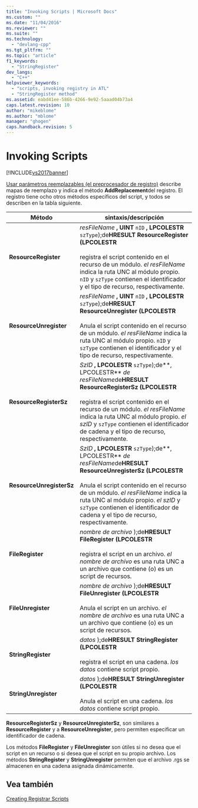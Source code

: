 ```yaml
---
title: "Invoking Scripts | Microsoft Docs"
ms.custom: ""
ms.date: "11/04/2016"
ms.reviewer: ""
ms.suite: ""
ms.technology: 
  - "devlang-cpp"
ms.tgt_pltfrm: ""
ms.topic: "article"
f1_keywords: 
  - "StringRegister"
dev_langs: 
  - "C++"
helpviewer_keywords: 
  - "scripts, invoking registry in ATL"
  - "StringRegister method"
ms.assetid: eabd41ee-586b-4266-9e92-5aaad04b73a4
caps.latest.revision: 10
author: "mikeblome"
ms.author: "mblome"
manager: "ghogen"
caps.handback.revision: 5
---
```

# Invoking Scripts
[!INCLUDE[vs2017banner](../assembler/inline/includes/vs2017banner.md)]

[Usar parámetros reemplazables \(el preprocesador de registro\)](../atl/using-replaceable-parameters-the-registrar-s-preprocessor.md) describe mapas de reemplazo y indica el método **AddReplacement**del registro.  El registro tiene ocho otros métodos específicos del script, y todos se describen en la tabla siguiente.  
  
|Método|sintaxis\/descripción|  
|------------|---------------------------|  
|**ResourceRegister**|*resFileName* **, UINT**  `nID` **, LPCOLESTR**  `szType`\);de**HRESULT ResourceRegister \(LPCOLESTR**<br /><br /> registra el script contenido en el recurso de un módulo.  *el resFileName* indica la ruta UNC al módulo propio.  `nID` y `szType` contienen el identificador y el tipo de recurso, respectivamente.|  
|**ResourceUnregister**|*resFileName* **, UINT**  `nID` **, LPCOLESTR**  `szType`\);de**HRESULT ResourceUnregister \(LPCOLESTR**<br /><br /> Anula el script contenido en el recurso de un módulo.  *el resFileName* indica la ruta UNC al módulo propio.  `nID` y `szType` contienen el identificador y el tipo de recurso, respectivamente.|  
|**ResourceRegisterSz**|*SzID* **, LPCOLESTR**  `szType`\);de**, LPCOLESTR** *de resFileName*de**HRESULT ResourceRegisterSz \(LPCOLESTR**<br /><br /> registra el script contenido en el recurso de un módulo.  *el resFileName* indica la ruta UNC al módulo propio.  *el szID* y `szType` contienen el identificador de cadena y el tipo de recurso, respectivamente.|  
|**ResourceUnregisterSz**|*SzID* **, LPCOLESTR**  `szType`\);de**, LPCOLESTR** *de resFileName*de**HRESULT ResourceUnregisterSz \(LPCOLESTR**<br /><br /> Anula el script contenido en el recurso de un módulo.  *el resFileName* indica la ruta UNC al módulo propio.  *el szID* y `szType` contienen el identificador de cadena y el tipo de recurso, respectivamente.|  
|**FileRegister**|*nombre de archivo* \);de**HRESULT FileRegister \(LPCOLESTR**<br /><br /> registra el script en un archivo.  *el nombre de archivo* es una ruta UNC a un archivo que contiene \(o\) es un script de recursos.|  
|**FileUnregister**|*nombre de archivo* \);de**HRESULT FileUnregister \(LPCOLESTR**<br /><br /> Anula el script en un archivo.  *el nombre de archivo* es una ruta UNC a un archivo que contiene \(o\) es un script de recursos.|  
|**StringRegister**|*datos* \);de**HRESULT StringRegister \(LPCOLESTR**<br /><br /> registra el script en una cadena.  *los datos* contiene script propio.|  
|**StringUnregister**|*datos* \);de**HRESULT StringUnregister \(LPCOLESTR**<br /><br /> Anula el script en una cadena.  *los datos* contiene script propio.|  
  
 **ResourceRegisterSz** y **ResourceUnregisterSz**, son similares a **ResourceRegister** y a **ResourceUnregister**, pero permiten especificar un identificador de cadena.  
  
 Los métodos **FileRegister** y **FileUnregister** son útiles si no desea que el script en un recurso o si desea que el script en su propio archivo.  Los métodos **StringRegister** y **StringUnregister** permiten que el archivo .rgs se almacenen en una cadena asignada dinámicamente.  
  
## Vea también  
 [Creating Registrar Scripts](../atl/creating-registrar-scripts.md)